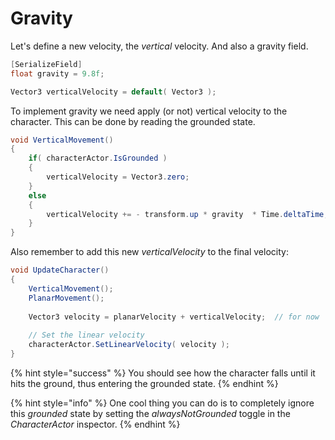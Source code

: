 # Gravity

Let's define a new velocity, the _vertical_ velocity. And also a gravity field.

```csharp
[SerializeField]
float gravity = 9.8f;

Vector3 verticalVelocity = default( Vector3 );
```

To implement gravity we need apply \(or not\) vertical velocity to the character. This can be done by reading the grounded state.

```csharp
void VerticalMovement()
{
    if( characterActor.IsGrounded )
    {
        verticalVelocity = Vector3.zero;
    }
    else
    {
        verticalVelocity += - transform.up * gravity  * Time.deltaTime;
    }
}
```

Also remember to add this new _verticalVelocity_ to the final velocity:

```csharp
void UpdateCharacter()
{        
    VerticalMovement();
    PlanarMovement();    
    
    Vector3 velocity = planarVelocity + verticalVelocity;  // for now
    
    // Set the linear velocity
    characterActor.SetLinearVelocity( velocity );
}
```

{% hint style="success" %}
You should see how the character falls until it hits the ground, thus entering the grounded state.
{% endhint %}

{% hint style="info" %}
One cool thing you can do is to completely ignore this _grounded_ state by setting the _alwaysNotGrounded_ toggle in the _CharacterActor_ inspector.
{% endhint %}

